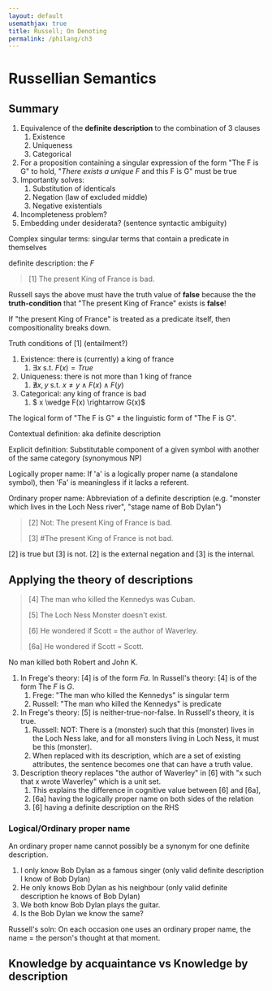 ```yaml
---
layout: default
usemathjax: true
title: Russell; On Denoting
permalink: /philang/ch3
---
```


# Russellian Semantics

## Summary

1. Equivalence of the **definite description** to the combination of 3 clauses
   1. Existence
   2. Uniqueness
   3. Categorical
2. For a proposition containing a singular expression of the form "The F is G" to hold, "*There exists a unique F* and this F is G" must be true
3. Importantly solves:
   1. Substitution of identicals
   2. Negation (law of excluded middle)
   3. Negative existentials
4. Incompleteness problem?
5. Embedding under desiderata? (sentence syntactic ambiguity)

Complex singular terms: singular terms that contain a predicate in themselves

definite description: $\text{the } F$

> [1] The present King of France is bad.

Russell says the above must have the truth value of **false** because the the **truth-condition**
that "The present King of France" exists is **false**!

If "the present King of France" is treated as a predicate itself, then compositionality breaks down.

Truth conditions of [1] (entailment?)

1. Existence: there is (currently) a king of france
   1. $\exists x \text{ s.t. } F(x) = True$
2. Uniqueness: there is not more than 1 king of france
   1. $\nexists x,y \text{ s.t. } x \neq y \wedge F(x) \wedge F(y)$
3. Categorical: any king of france is bad
   1. $ x \wedge F(x) \rightarrow G(x)$

The logical form of "The F is G" $\neq$ the linguistic form of "The F is G".

Contextual definition: aka definite description

Explicit definition: Substitutable component of a given symbol with another of the same category (synonymous NP)

Logically proper name: If 'a' is a logically proper name (a standalone symbol), then 'Fa' is meaningless if it lacks a referent.

Ordinary proper name: Abbreviation of a definite description (e.g. "monster which lives in the Loch Ness river", "stage name of Bob Dylan")

> [2] Not: The present King of France is bad.
> 
> [3] #The present King of France is not bad.

[2] is true but [3] is not. [2] is the external negation and [3] is the internal.

## Applying the theory of descriptions

> [4] The man who killed the Kennedys was Cuban.
> 
> [5] The Loch Ness Monster doesn't exist.
> 
> [6] He wondered if Scott = the author of Waverley.
> 
> [6a] He wondered if Scott = Scott.

No man killed both Robert and John K.

1. In Frege's theory: [4] is of the form $Fa$. In Russell's theory: [4] is of the form $\text{The } F \text{ is } G$.
   1. Frege: "The man who killed the Kennedys" is singular term
   1. Russell: "The man who killed the Kennedys" is predicate
2. In Frege's theory: [5] is neither-true-nor-false. In Russell's theory, it is true.
   1. Russell: NOT: There is a (monster) such that this (monster) lives in the Loch Ness lake, and for all monsters living in Loch Ness, it must be this (monster).
   2. When replaced with its description, which are a set of existing attributes, the sentence becomes one that can have a truth value.
3. Description theory replaces "the author of Waverley" in [6] with "x such that x wrote Waverley" which is a unit set.
   1. This explains the difference in cognitive value between [6] and [6a], 
   2. [6a] having the logically proper name on both sides of the relation
   2. [6] having a definite description on the RHS

### Logical/Ordinary proper name

An ordinary proper name cannot possibly be a synonym for one definite description.

1. I only know Bob Dylan as a famous singer (only valid definite description I know of Bob Dylan)
2. He only knows Bob Dylan as his neighbour (only valid definite description he knows of Bob Dylan)
3. We both know Bob Dylan plays the guitar.
4. Is the Bob Dylan we know the same?

Russell's soln: On each occasion one uses an ordinary proper name, the name = the person's thought at that moment.

## Knowledge by acquaintance vs Knowledge by description